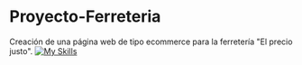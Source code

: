 # Proyecto-Ferreteria
Creación de una página web de tipo ecommerce para la ferretería "El precio justo".
[![My Skills](https://skillicons.dev/icons?i=js,html,css)](https://skillicons.dev)

